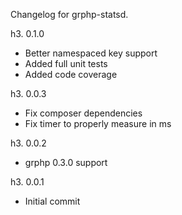 Changelog for grphp-statsd.

h3. 0.1.0

* Better namespaced key support
* Added full unit tests
* Added code coverage

h3. 0.0.3

* Fix composer dependencies
* Fix timer to properly measure in ms

h3. 0.0.2

* grphp 0.3.0 support

h3. 0.0.1

* Initial commit
